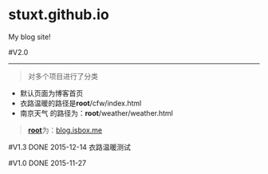 # stuxt.github.io
My blog site!

#V2.0
***
>对多个项目进行了分类

* 默认页面为博客首页
* 衣路温暖的路径是**root**/cfw/index.html
* 南京天气 的路径为：**root**/weather/weather.html

>[**root**](blog.isbox.me)为：[blog.isbox.me](blog.isbox.me)


#V1.3 DONE
 2015-12-14
衣路温暖测试

#V1.0 DONE
 2015-11-27
